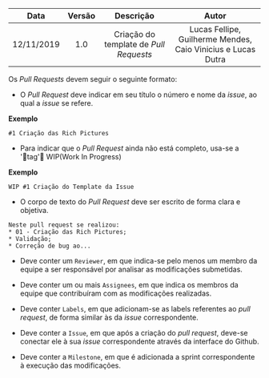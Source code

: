| Data       | Versão | Descrição            | Autor             |
|:----------:|:------:|:--------------------:|:-----------------:|
| 12/11/2019 | 1.0 | Criação do template de *Pull Requests*  | Lucas Fellipe, Guilherme Mendes, Caio Vinicius e Lucas Dutra |

Os *Pull Requests* devem seguir o seguinte formato:
* O *Pull Request* deve indicar em seu título o número e nome da *issue*, ao qual a *issue* se refere.

<b>Exemplo</b>
```
#1 Criação das Rich Pictures
```
* Para indicar que o *Pull Request* ainda não está completo, usa-se a 'tag' WIP(Work In Progress)

<b>Exemplo</b>
```
WIP #1 Criação do Template da Issue
```

* O corpo de texto do *Pull Request* deve ser escrito de forma clara e objetiva.

```
Neste pull request se realizou:
* 01 - Criação das Rich Pictures;
* Validação;
* Correção de bug ao...
```

* Deve conter um ```Reviewer```, em que indica-se pelo menos um membro da equipe a ser responsável por analisar as modificações submetidas.

* Deve conter um ou mais ```Assignees```, em que indica os membros da equipe que contribuíram com as modificações realizadas.

* Deve conter ```Labels```, em que adicionam-se as labels referentes ao *pull request*, de forma similar às da *issue* correspondente.

* Deve conter a ```Issue```, em que após a criação do *pull request*, deve-se conectar ele à sua *issue* correspondente através da interface do Github.

* Deve conter a ```Milestone```, em que é adicionada a sprint correspondente à execução das modificações.